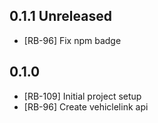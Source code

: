 ## 0.1.1 Unreleased
- [RB-96] Fix npm badge

## 0.1.0

- [RB-109] Initial project setup
- [RB-96] Create vehiclelink api
